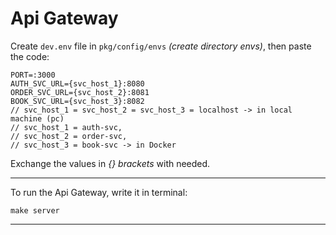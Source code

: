 # Api Gateway
Create `dev.env` file in `pkg/config/envs` _(create directory envs)_, then paste the code:

```env
PORT=:3000
AUTH_SVC_URL={svc_host_1}:8080
ORDER_SVC_URL={svc_host_2}:8081
BOOK_SVC_URL={svc_host_3}:8082
// svc_host_1 = svc_host_2 = svc_host_3 = localhost -> in local machine (pc)
// svc_host_1 = auth-svc, 
// svc_host_2 = order-svc, 
// svc_host_3 = book-svc -> in Docker
```

Exchange the values in _{} brackets_ with needed.

---

To run the Api Gateway, write it in terminal:
```
make server
```

---
